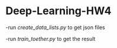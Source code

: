 # Deep-Learning-HW4
-run *create_data_lists.py* to get json files

-run *train_toether.py* to get the result
